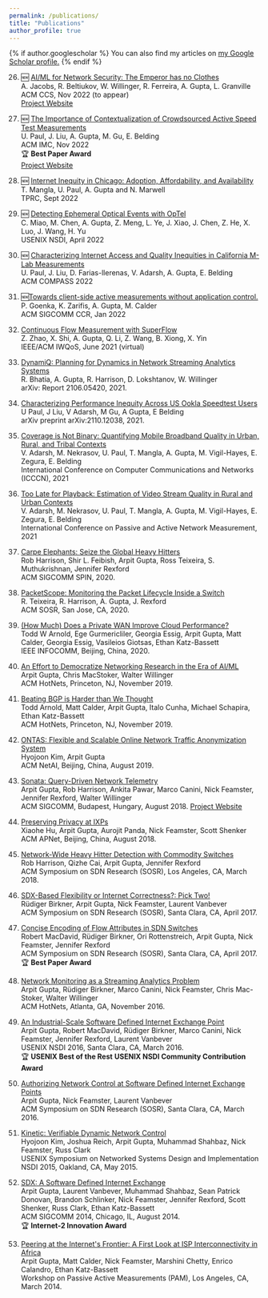```yaml
---
permalink: /publications/
title: "Publications"
author_profile: true
---
```


{% if author.googlescholar %}
  You can also find my articles on <u><a href="{{author.googlescholar}}">my Google Scholar profile</a>.</u>
{% endif %}

26. 🆕 [AI/ML for Network Security: The Emperor has no Clothes](https://sites.cs.ucsb.edu/~arpitgupta/pdfs/trustee.pdf)\
A. Jacobs, R. Beltiukov, W. Willinger, R. Ferreira, A. Gupta, L. Granville\
ACM CCS, Nov 2022 (to appear)\
[Project Website](https://trusteeml.github.io)

27. 🆕 [The Importance of Contextualization of Crowdsourced Active Speed Test Measurements](https://sites.cs.ucsb.edu/~arpitgupta/pdfs/speedtest.pdf)\
U. Paul, J. Liu, A. Gupta, M. Gu, E. Belding\
ACM IMC, Nov 2022\
🏆 **Best Paper Award**\
[Project Website](https://address.cs.ucsb.edu/)

25. 🆕 [Internet Inequity in Chicago: Adoption, Affordability, and Availability](https://sites.cs.ucsb.edu/~arpitgupta/pdfs/2022_tprc_chicago_digital_divide-submitted.pdf)\
T. Mangla, U. Paul, A. Gupta and N. Marwell\
TPRC, Sept 2022

24. 🆕 [Detecting Ephemeral Optical Events with OpTel](https://sites.cs.ucsb.edu/~arpitgupta/pdfs/OpTel_camera_ready.pdf)\
C. Miao, M. Chen, A. Gupta, Z. Meng, L. Ye, J. Xiao, J. Chen, Z. He, X. Luo, J. Wang, H. Yu\
USENIX NSDI, April 2022

21. 🆕 [Characterizing Internet Access and Quality Inequities in California M-Lab Measurements](https://sites.cs.ucsb.edu/~arpitgupta/pdfs/compass22.pdf)\
U. Paul, J. Liu, D. Farias-llerenas, V. Adarsh, A. Gupta, E. Belding\
ACM COMPASS 2022

23. 🆕[Towards client-side active measurements without application control.](https://sites.cs.ucsb.edu/~arpitgupta/pdfs/clam_a.pdf)\
P. Goenka, K. Zarifis, A. Gupta, M. Calder\
ACM SIGCOMM CCR, Jan 2022

22. [Continuous Flow Measurement with SuperFlow](https://sites.cs.ucsb.edu/~arpitgupta/pdfs/superflow.pdf)\
Z. Zhao, X. Shi, A. Gupta, Q. Li, Z. Wang, B. Xiong, X. Yin\
IEEE/ACM IWQoS, June 2021 (virtual)

20. [DynamiQ: Planning for Dynamics in Network Streaming Analytics Systems](https://arxiv.org/pdf/2106.05420.pdf)\
R. Bhatia, A. Gupta, R. Harrison, D. Lokshtanov, W. Willinger\
arXiv: Report 2106.05420, 2021.

19. [Characterizing Performance Inequity Across US Ookla Speedtest Users](https://arxiv.org/pdf/2110.12038.pdf)\
U Paul, J Liu, V Adarsh, M Gu, A Gupta, E Belding\
arXiv preprint arXiv:2110.12038, 2021.

18. [Coverage is Not Binary: Quantifying Mobile Broadband Quality in Urban, Rural, and Tribal Contexts](https://sites.cs.ucsb.edu/~arpitgupta/pdfs/non-binary-coverage.pdf)\
V. Adarsh, M. Nekrasov, U. Paul, T. Mangla, A. Gupta, M. Vigil-Hayes, E. Zegura, E. Belding\
International Conference on Computer Communications and Networks (ICCCN), 2021

17. [Too Late for Playback: Estimation of Video Stream Quality in Rural and Urban Contexts](https://sites.cs.ucsb.edu/~arpitgupta/pdfs/too_late_for_playback_pam_2021_camera_ready.pdf)\
V. Adarsh, M. Nekrasov, U. Paul, T. Mangla, A. Gupta, M. Vigil-Hayes, E. Zegura, E. Belding\
International Conference on Passive and Active Network Measurement, 2021

17. [Carpe Elephants: Seize the Global Heavy Hitters](https://sites.cs.ucsb.edu/~arpitgupta/pdfs/carpe20.pdf) \
Rob Harrison, Shir L. Feibish, Arpit Gupta, Ross Teixeira, S. Muthukrishnan, Jennifer Rexford\
ACM SIGCOMM SPIN, 2020.

16. [PacketScope: Monitoring the Packet Lifecycle Inside a Switch](https://sites.cs.ucsb.edu/~arpitgupta/pdfs/packetscope.pdf)\
R. Teixeira, R. Harrison, A. Gupta, J. Rexford\
ACM SOSR, San Jose, CA, 2020.

15. [(How Much) Does a Private WAN Improve Cloud Performance?](https://sites.cs.ucsb.edu/~arpitgupta/pdfs/cloud_infocom_2020.pdf)\
Todd W Arnold, Ege Gurmericliler, Georgia Essig, Arpit Gupta, Matt Calder, Georgia Essig, Vasileios Giotsas, Ethan Katz-Bassett\
IEEE INFOCOMM, Beijing, China, 2020.

14. [An Effort to Democratize Networking Research in the Era of AI/ML](https://sites.cs.ucsb.edu/~arpitgupta/pdfs/democratize_netai.pdf)\
Arpit Gupta, Chris MacStoker, Walter Willinger\
ACM HotNets, Princeton, NJ, November 2019.

13. [Beating BGP is Harder than We Thought](https://sites.cs.ucsb.edu/~arpitgupta/pdfs/beating_bgp.pdf)\
Todd Arnold, Matt Calder, Arpit Gupta, Italo Cunha, Michael Schapira, Ethan Katz-Bassett\
ACM HotNets, Princeton, NJ, November 2019.

12. [ONTAS: Flexible and Scalable Online Network Traffic Anonymization System](https://sites.cs.ucsb.edu/~arpitgupta/pdfs/ontas.pdf)\
Hyojoon Kim, Arpit Gupta\
ACM NetAI, Beijing, China, August 2019.

11. [Sonata: Query-Driven Network Telemetry](https://sites.cs.ucsb.edu/~arpitgupta/pdfs/sonata.pdf)\
Arpit Gupta, Rob Harrison, Ankita Pawar, Marco Canini, Nick Feamster, Jennifer Rexford, Walter Willinger\
ACM SIGCOMM, Budapest, Hungary, August 2018.
[Project Website](https://sonata-princeton.github.io/)

10. [Preserving Privacy at IXPs](#)\
Xiaohe Hu, Arpit Gupta, Aurojit Panda, Nick Feamster, Scott Shenker\
ACM APNet, Beijing, China, August 2018.

9. [Network-Wide Heavy Hitter Detection with Commodity Switches](https://sites.cs.ucsb.edu/~arpitgupta/pdfs/dhhd.pdf)\
Rob Harrison, Qizhe Cai, Arpit Gupta, Jennifer Rexford\
ACM Symposium on SDN Research (SOSR), Los Angeles, CA, March 2018.

8. [SDX-Based Flexibility or Internet Correctness?: Pick Two!](https://sites.cs.ucsb.edu/~arpitgupta/pdfs/sidr.pdf)\
Rüdiger Birkner, Arpit Gupta, Nick Feamster, Laurent Vanbever\
ACM Symposium on SDN Research (SOSR), Santa Clara, CA, April 2017.

7. [Concise Encoding of Flow Attributes in SDN Switches](https://sites.cs.ucsb.edu/~arpitgupta/pdfs/pathsets.pdf)\
Robert MacDavid, Rüdiger Birkner, Ori Rottenstreich, Arpit Gupta, Nick Feamster, Jennifer Rexford\
ACM Symposium on SDN Research (SOSR), Santa Clara, CA, April 2017.\
🏆 **Best Paper Award**

6. [Network Monitoring as a Streaming Analytics Problem](https://sites.cs.ucsb.edu/~arpitgupta/pdfs/sonata-hotnets16.pdf)\
Arpit Gupta, Rüdiger Birkner, Marco Canini, Nick Feamster, Chris Mac-Stoker, Walter Willinger\
ACM HotNets, Atlanta, GA, November 2016.

5. [An Industrial-Scale Software Defined Internet Exchange Point](https://sites.cs.ucsb.edu/~arpitgupta/pdfs/isdx.pdf)\
Arpit Gupta, Robert MacDavid, Rüdiger Birkner, Marco Canini, Nick Feamster, Jennifer Rexford, Laurent Vanbever\
USENIX NSDI 2016, Santa Clara, CA, March 2016.\
🏆 **USENIX Best of the Rest** **USENIX NSDI Community Contribution Award**

4. [Authorizing Network Control at Software Defined Internet Exchange Points](https://sites.cs.ucsb.edu/~arpitgupta/pdfs/flanc.pdf)\
Arpit Gupta, Nick Feamster, Laurent Vanbever\
ACM Symposium on SDN Research (SOSR), Santa Clara, CA, March 2016.

3. [Kinetic: Verifiable Dynamic Network Control](https://sites.cs.ucsb.edu/~arpitgupta/pdfs/kinetic.pdf)\
Hyojoon Kim, Joshua Reich, Arpit Gupta, Muhammad Shahbaz, Nick Feamster, Russ Clark\
USENIX Symposium on Networked Systems Design and Implementation
NSDI 2015, Oakland, CA, May 2015.

2. [SDX: A Software Defined Internet Exchange](https://sites.cs.ucsb.edu/~arpitgupta/pdfs/sdx.pdf)\
Arpit Gupta, Laurent Vanbever, Muhammad Shahbaz, Sean Patrick Donovan, Brandon Schlinker, Nick Feamster, Jennifer Rexford, Scott Shenker, Russ Clark, Ethan Katz-Bassett\
ACM SIGCOMM 2014, Chicago, IL, August 2014.\
🏆 **Internet-2 Innovation Award**

1. [Peering at the Internet's Frontier: A First Look at ISP Interconnectivity in Africa](https://sites.cs.ucsb.edu/~arpitgupta/pdfs/african_interconns.pdf)\
Arpit Gupta, Matt Calder, Nick Feamster, Marshini Chetty, Enrico Calandro, Ethan Katz-Bassett\
Workshop on Passive Active Measurements (PAM), Los Angeles, CA, March 2014.




<!-- ---
layout: archive
title: "Publications"
permalink: /publications/
author_profile: true
---

{% if author.googlescholar %}
  You can also find my articles on <u><a href="{{author.googlescholar}}">my Google Scholar profile</a>.</u>
{% endif %}

{% include base_path %}

{% for post in site.publications reversed %}
  {% include archive-single.html %}
{% endfor %} -->
